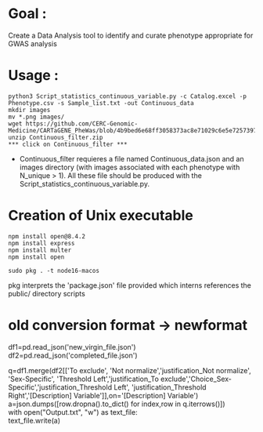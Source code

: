 # Goal : 

Create a Data Analysis tool to identify and curate phenotype appropriate for GWAS analysis

# Usage :
```
python3 Script_statistics_continuous_variable.py -c Catalog.excel -p Phenotype.csv -s Sample_list.txt -out Continuous_data
mkdir images
mv *.png images/
wget https://github.com/CERC-Genomic-Medicine/CARTaGENE_PheWas/blob/4b9bed6e68ff3058373ac8e71029c6e5e7257397/Phenotype_filtering/Continuous/Continuous_filter.zip
unzip Continuous_filter.zip
*** click on Continuous_filter ***
```
* Continuous_filter requieres a file named Continuous_data.json and an images directory (with images associated with each phenotype with N_unique > 1). All these file should be produced with the Script_statistics_continuous_variable.py.



# Creation of Unix executable
```
npm install open@8.4.2  
npm install express  
npm install multer  
npm install open  

sudo pkg . -t node16-macos  
```
pkg interprets the 'package.json' file provided which interns references the public/ directory scripts  


# old conversion format -> newformat

df1=pd.read_json('new_virgin_file.json')  
df2=pd.read_json('completed_file.json')  

q=df1.merge(df2[['To exclude', 'Not normalize','justification_Not normalize', 'Sex-Specific', 'Threshold Left','justification_To exclude','Choice_Sex-Specific','justification_Threshold Left', 'justification_Threshold Right','[Description] Variable']],on='[Description] Variable')  
a=json.dumps([row.dropna().to_dict() for index,row in q.iterrows()])  
with open("Output.txt", "w") as text_file:  
     text_file.write(a)  
